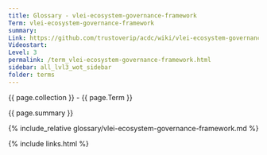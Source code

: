 ```yaml
---
title: Glossary - vlei-ecosystem-governance-framework
Term: vlei-ecosystem-governance-framework
summary: 
Link: https://github.com/trustoverip/acdc/wiki/vlei-ecosystem-governance-framework
Videostart: 
Level: 3
permalink: /term_vlei-ecosystem-governance-framework.html
sidebar: all_lvl3_wot_sidebar
folder: terms
---
```


{{ page.collection }} - {{ page.Term }}

   {{ page.summary }}

{% include_relative glossary/vlei-ecosystem-governance-framework.md %}

 {% include links.html %} 
